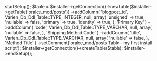 <?php
/* @var $installer Mage_Core_Model_Resource_Setup */
$installer = $this;
$installer->startSetup();
$table = $installer->getConnection()->newTable($installer->getTable('oralce_mod/posts'))
->addColumn(
'blogpost_id', Varien_Db_Ddl_Table::TYPE_INTEGER, null, array(
'unsigned' => true,
'nullable' => false,
'primary' => true,
'identity' => true,
), 'Primary Key'
)
->addColumn(
'code', Varien_Db_Ddl_Table::TYPE_VARCHAR, null, array(
'nullable' => false,
), 'Shipping Method Code'
)
->addColumn(
'title', Varien_Db_Ddl_Table::TYPE_VARCHAR, null, array(
'nullable' => false,
), 'Method Title'
)
->setComment('oralce_mod/posts Table - my first install script');
 
$installer->getConnection()->createTable($table);
$installer->endSetup();
